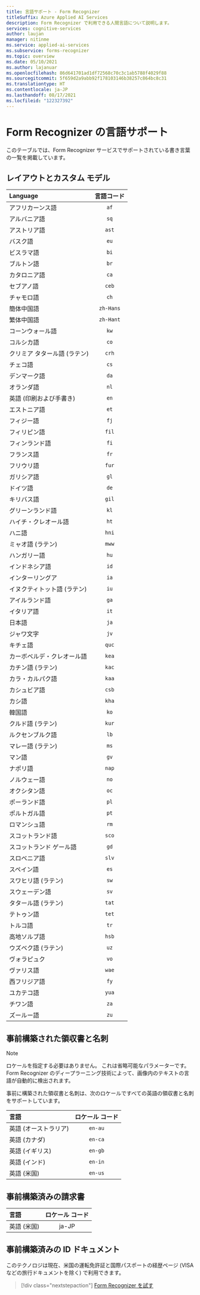 ```yaml
---
title: 言語サポート - Form Recognizer
titleSuffix: Azure Applied AI Services
description: Form Recognizer で利用できる人間言語について説明します。
services: cognitive-services
author: laujan
manager: nitinme
ms.service: applied-ai-services
ms.subservice: forms-recognizer
ms.topic: overview
ms.date: 05/10/2021
ms.author: lajanuar
ms.openlocfilehash: 86d641701ad1df72568c70c3c1ab5788f4029f88
ms.sourcegitcommit: 5f659d2a9abb92f178103146b38257c864bc8c31
ms.translationtype: HT
ms.contentlocale: ja-JP
ms.lasthandoff: 08/17/2021
ms.locfileid: "122327392"
---
```

# <a name="language-support-for-form-recognizer"></a>Form Recognizer の言語サポート

 このテーブルでは、Form Recognizer サービスでサポートされている書き言葉の一覧を掲載しています。

<!-- markdownlint-disable MD001 -->
<!-- markdownlint-disable MD024 -->

## <a name="layout-and-custom-model"></a>レイアウトとカスタム モデル

|Language| 言語コード |
|:-----|:----:|
|アフリカーンス語|`af`|
|アルバニア語 |`sq`|
|アストリア語 |`ast`|
|バスク語  |`eu`|
|ビスラマ語   |`bi`|
|ブルトン語    |`br`|
|カタロニア語    |`ca`|
|セブアノ語    |`ceb`|
|チャモロ語  |`ch`|
|簡体中国語 | `zh-Hans`|
|繁体中国語 | `zh-Hant`|
|コーンウォール語     |`kw`|
|コルシカ語      |`co`|
|クリミア タタール語 (ラテン)  |`crh`|
|チェコ語 | `cs` |
|デンマーク語 | `da` |
|オランダ語 | `nl` |
|英語 (印刷および手書き) | `en` |
|エストニア語  |`et`|
|フィジー語 |`fj`|
|フィリピン語  |`fil`|
|フィンランド語 | `fi` |
|フランス語 | `fr` |
|フリウリ語  | `fur` |
|ガリシア語   | `gl` |
|ドイツ語 | `de` |
|キリバス語    | `gil` |
|グリーンランド語   | `kl` |
|ハイチ・クレオール語  | `ht` |
|ハニ語  | `hni` |
|ミャオ語 (ラテン) | `mww` |
|ハンガリー語 | `hu` |
|インドネシア語   | `id` |
|インターリングア  | `ia` |
|イヌクティトット語 (ラテン)  | `iu`  |
|アイルランド語    | `ga` |
|イタリア語 | `it` |
|日本語 | `ja` |
|ジャワ文字 | `jv` |
|キチェ語  | `quc` |
|カーボベルデ・クレオール語 | `kea` |
|カチン語 (ラテン) | `kac` |
|カラ・カルパク語 | `kaa` |
|カシュビア語 | `csb` |
|カシ語  | `kha` |
|韓国語 | `ko` |
|クルド語 (ラテン) | `kur` |
|ルクセンブルク語  | `lb` |
|マレー語 (ラテン)  | `ms` |
|マン語  | `gv` |
|ナポリ語   | `nap` |
|ノルウェー語 | `no` |
|オクシタン語 | `oc` |
|ポーランド語 | `pl` |
|ポルトガル語 | `pt` |
|ロマンシュ語  | `rm` |
|スコットランド語  | `sco` |
|スコットランド ゲール語  | `gd` |
|スロベニア語  | `slv` |
|スペイン語 | `es` |
|スワヒリ語 (ラテン)  | `sw` |
|スウェーデン語 | `sv` | 
|タタール語 (ラテン)  | `tat` |
|テトゥン語    | `tet` |
|トルコ語 | `tr` |
|高地ソルブ語  | `hsb` |
|ウズベク語 (ラテン)     | `uz` |
|ヴォラピュク   | `vo` |
|ヴァリス語    | `wae` |
|西フリジア語 | `fy` |
|ユカテコ語 | `yua` |
|チワン語 | `za` |
|ズールー語  | `zu` |

## <a name="prebuilt-receipt-and-business-card"></a>事前構築された領収書と名刺

>[!NOTE]
 > ロケールを指定する必要はありません。 これは省略可能なパラメーターです。 Form Recognizer のディープラーニング技術によって、画像内のテキストの言語が自動的に検出されます。

事前に構築された領収書と名刺は、次のロケールですべての英語の領収書と名刺をサポートしています。

|言語| ロケール コード |
|:-----|:----:|
|英語 (オーストラリア)|`en-au`|
|英語 (カナダ)|`en-ca`|
|英語 (イギリス)|`en-gb`|
|英語 (インド)|`en-in`|
|英語 (米国)| `en-us`|

## <a name="prebuilt-invoice"></a>事前構築済みの請求書

言語| ロケール コード |
|:-----|:----:|
|英語 (米国)|ja-JP|

## <a name="prebuilt-identity-documents"></a>事前構築済みの ID ドキュメント

このテクノロジは現在、米国の運転免許証と国際パスポートの経歴ページ (VISA などの旅行ドキュメントを除く) で利用できます。

> [!div class="nextstepaction"]
> [Form Recognizer を試す](https://aka.ms/fott-2.1-ga)
